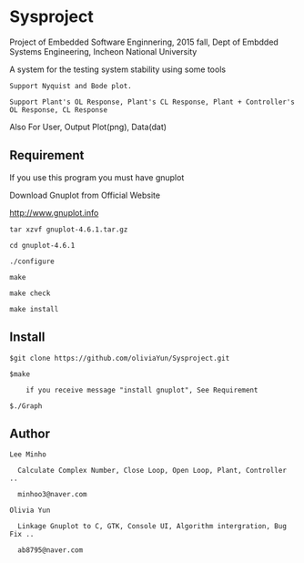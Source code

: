 # Sysproject

Project of Embedded Software Enginnering, 2015 fall, Dept of Embdded Systems Engineering, Incheon National University

A system for the testing system stability using some tools

    Support Nyquist and Bode plot.

    Support Plant's OL Response, Plant's CL Response, Plant + Controller's OL Response, CL Response

Also For User, Output Plot(png), Data(dat)


## Requirement
If you use this program you must have gnuplot

Download Gnuplot from Official Website

http://www.gnuplot.info


    tar xzvf gnuplot-4.6.1.tar.gz
    
    cd gnuplot-4.6.1
    
    ./configure
    
    make
    
    make check
    
    make install


## Install
    $git clone https://github.com/oliviaYun/Sysproject.git

    $make
    
        if you receive message "install gnuplot", See Requirement
    
    $./Graph

## Author
    Lee Minho
    
      Calculate Complex Number, Close Loop, Open Loop, Plant, Controller ..
      
      minhoo3@naver.com
      
    Olivia Yun
    
      Linkage Gnuplot to C, GTK, Console UI, Algorithm intergration, Bug Fix ..
      
      ab8795@naver.com
